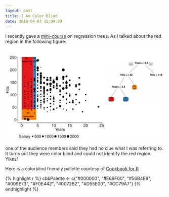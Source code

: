 ```yaml
---
layout: post
title: I Am Color Blind
date: 2018-04-03 15:09:00
---
```



I recently gave a [mini-course](/assets/pdf/cart_animation.pdf) on regression trees. As I talked about the red region in the following figure:

![](/assets/img/cart.png)

one of the audience members said they had no clue what I was referring to. It turns out they were color blind and could not identify the red region. Yikes!  

Here is a colorblind friendly pallette courtesy of [Cookbook for R](http://www.cookbook-r.com/Graphs/Colors_(ggplot2)/#a-colorblind-friendly-palette)


{% highlight r %}
cbbPalette <- c("#000000", "#E69F00", "#56B4E9", "#009E73", "#F0E442", "#0072B2", "#D55E00", "#CC79A7")
{% endhighlight %}